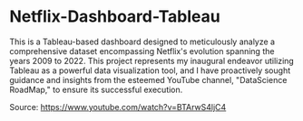# Netflix-Dashboard-Tableau

This is a Tableau-based dashboard designed to meticulously analyze a comprehensive dataset encompassing Netflix's evolution spanning the years 2009 to 2022. This project represents my inaugural endeavor utilizing Tableau as a powerful data visualization tool, and I have proactively sought guidance and insights from the esteemed YouTube channel, "DataScience RoadMap," to ensure its successful execution.

Source: https://www.youtube.com/watch?v=BTArwS4ljC4
